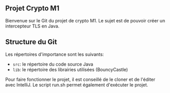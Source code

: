 ## Projet Crypto M1

Bienvenue sur le Git du projet de crypto M1.
Le sujet est de pouvoir créer un intercepteur TLS en Java.

## Structure du Git

Les répertoires d'importance sont les suivants:

- `src`: le répertoire du code source Java
- `lib`: le répertoire des librairies utilisées (BouncyCastle)

Pour faire fonctionner le projet, il est conseillé de le cloner et de l'éditer avec IntelliJ.
Le script run.sh permet également d'exécuter le projet.
